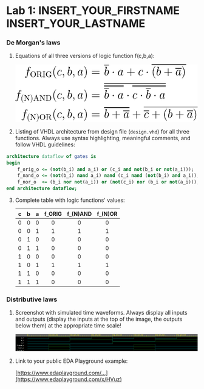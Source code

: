 # Lab 1: INSERT_YOUR_FIRSTNAME INSERT_YOUR_LASTNAME

### De Morgan's laws

1. Equations of all three versions of logic function f(c,b,a):

   ![Logic function](https://github.com/drti5/digital-electronics-1/blob/main/01-gates/CodeCogsEqn.png)

2. Listing of VHDL architecture from design file (`design.vhd`) for all three functions. Always use syntax highlighting, meaningful comments, and follow VHDL guidelines:

```vhdl
architecture dataflow of gates is
begin
    f_orig_o <= (not(b_i) and a_i) or (c_i and not(b_i or not(a_i)));
    f_nand_o <= (not(b_i) nand a_i) nand (c_i nand (not(b_i) and a_i)); -- MODIFY THIS FUNCTION
    f_nor_o  <= (b_i nor not(a_i)) or (not(c_i) nor (b_i or not(a_i)));  -- MODIFY THIS FUNCTION
end architecture dataflow;
```

3. Complete table with logic functions' values:

   | **c** | **b** |**a** | **f_ORIG** | **f_(N)AND** | **f_(N)OR** |
   | :-: | :-: | :-: | :-: | :-: | :-: |
   | 0 | 0 | 0 | 0 | 0 | 0 |
   | 0 | 0 | 1 | 1 | 1 | 1 |
   | 0 | 1 | 0 | 0 | 0 | 0 |
   | 0 | 1 | 1 | 0 | 0 | 0 |
   | 1 | 0 | 0 | 0 | 0 | 0 |
   | 1 | 0 | 1 | 1 | 1 | 1 |
   | 1 | 1 | 0 | 0 | 0 | 0 |
   | 1 | 1 | 1 | 0 | 0 | 0 |

### Distributive laws

1. Screenshot with simulated time waveforms. Always display all inputs and outputs (display the inputs at the top of the image, the outputs below them) at the appropriate time scale!

   ![your figure](https://github.com/drti5/digital-electronics-1/blob/main/01-gates/01-gates-signals.png)

2. Link to your public EDA Playground example:

   [https://www.edaplayground.com/...](https://www.edaplayground.com/x/HVuz)
